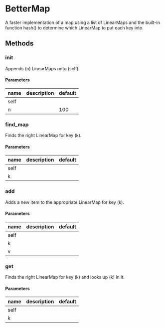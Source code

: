 # BetterMap


A faster implementation of a map using a list of LinearMaps and the built-in function hash() to determine which LinearMap to put each key into. 

## Methods


### __init__


Appends (n) LinearMaps onto (self). 

#### Parameters
name | description | default
--- | --- | ---
self |  | 
n |  | 100





### find_map


Finds the right LinearMap for key (k). 

#### Parameters
name | description | default
--- | --- | ---
self |  | 
k |  | 





### add


Adds a new item to the appropriate LinearMap for key (k). 

#### Parameters
name | description | default
--- | --- | ---
self |  | 
k |  | 
v |  | 





### get


Finds the right LinearMap for key (k) and looks up (k) in it. 

#### Parameters
name | description | default
--- | --- | ---
self |  | 
k |  | 




